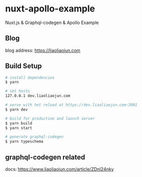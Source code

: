 # nuxt-apollo-example
Nuxt.js &amp; Graphql-codegen &amp; Apollo Example

## Blog
blog address: https://liaoliaojun.com

## Build Setup

``` bash
# install dependencies
$ yarn

# set hosts
127.0.0.1 dev.liaoliaojun.com

# serve with hot reload at https://dev.liaoliaojun.com:3001
$ yarn dev

# build for production and launch server
$ yarn build
$ yarn start

# generate graphql-codegen
$ yarn typeschema
```

## graphql-codegen related
docs: https://www.liaoliaojun.com/article/ZDnI24nky
